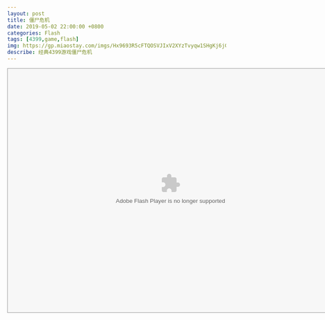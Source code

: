 ```yaml
---
layout: post
title: 僵尸危机
date: 2019-05-02 22:00:00 +0800
categories: Flash
tags: [4399,game,flash]
img: https://gp.miaostay.com/imgs/Hx9693R5cFTQOSVJIxV2XYzTvyqw1SHgKj6jGHBHjB5MzF9TIrCYL3E1wiVuei5LdCVf3TAIeFV-XrR8p_YaqKyZQrGbXxB6YEKucRfbHrG86e4Sbmhf6-NSW7sAdKIj2ncmypG4nxw72sD-zTNldwqDmV2mYhqHpgARCpJPxUMc9iKsXdW0Pe9iR_mxPtxIW72I4cX25D2L68FQShy7l8cD78EoD4SQXd692FPXZdQICTFlzQ1AMu1bUjn2LbVEi9JY3W1guO5EZcJWslWVBTZcJygE2lKNcZspEW27WxDPOiDxmbROaxdUqXkVQmTM9uKYdiiOkcYG5LLe8uj5VBvyt3Nb1LeSoVSYiSvFfylsqV6Nd1qQ5JCqHKLNxEbB-r57cr1ktYXF-KEpecBKDMpUUdPsDiWuk4geN7nCxG9fPSgLTiw4IqWitOlZK8_WNBsSINYW7_UdKUx0Wp2RnEX0p7ZsH19V-idkcXKLVJXweW_XpV15LFG01riKPp-xTjDTm403PGfmcIBG2xdDsLwy_VhqOAJfkwmnslc2yApFpBmU65hRV2p4R9zOMmzg_vXYJ47X2OKhMlw3S85b8ZbqzAzQ0-muQHpzyEs7tp9TiEAjEbq7UQ5BCBiW2LBIDYHekd7N2QT3IBcyJaKTrg8raNF9vM7bZDoRM7yujaPYhdYFlYbZIa2x-0lWSDPZeouen7N2GSxqU_glhT-s4PTLAQ=w1435-h442-no
describe: 经典4399游戏僵尸危机
---
```



<div id="f_box" style="display: block; width: 750px; height: 563px; text-align: center; margin: 0px auto; background-color: rgb(0, 0, 0); border: 1px solid rgb(153, 153, 153);"><object id="flashgame" style="display: block; text-align: center; margin: 0px auto;" width="750" height="563" codebase="http://download.macromedia.com/pub/shockwave/cabs/flash/swflash.cab#version=6,0,29,0" classid="clsid:D27CDB6E-AE6D-11cf-96B8-444553540000"><param value="never" name="allowScriptAccess"><param value="internal" name="allowNetworking"><param value="http://s1.4399.com:8080/4399swf//upload_swf/ftp/20070521/9.swf" name="movie"><embed id="flashgame1" width="750px" height="563" allownetworking="internal" allowscriptaccess="nerver" type="application/x-shockwave-flash" pluginspage="http://www.macromedia.com/go/getflashplayer" quality="high" src="https://github.com/ModerRAS/MyBlogs/raw/static/flash/%E5%83%B5%E5%B0%B8%E5%8D%B1%E6%9C%BA.swf" name="flashgame1"><param value="high" name="quality"></object></div>